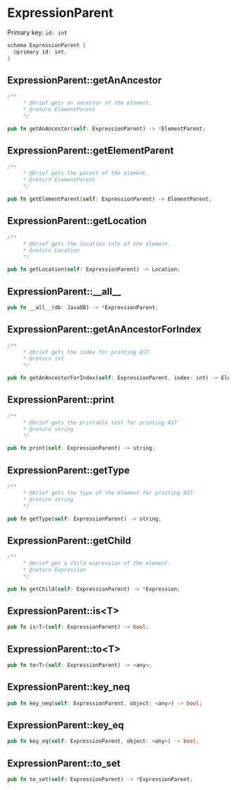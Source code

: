 # ExpressionParent

Primary key: `id: int`

```rust
schema ExpressionParent {
  @primary id: int,
}
```
## ExpressionParent::getAnAncestor

```rust
/**
     * @brief gets an ancestor of the element.
     * @return ElementParent 
     */
```
```rust
pub fn getAnAncestor(self: ExpressionParent) -> *ElementParent;
```
## ExpressionParent::getElementParent

```rust
/**
     * @brief gets the parent of the element.
     * @return ElementParent 
     */
```
```rust
pub fn getElementParent(self: ExpressionParent) -> ElementParent;
```
## ExpressionParent::getLocation

```rust
/**
     * @brief gets the location info of the element.
     * @return Location 
     */
```
```rust
pub fn getLocation(self: ExpressionParent) -> Location;
```
## ExpressionParent::\_\_all\_\_

```rust
pub fn __all__(db: JavaDB) -> *ExpressionParent;
```
## ExpressionParent::getAnAncestorForIndex

```rust
/**
     * @brief gets the index for printing AST.
     * @return int 
     */
```
```rust
pub fn getAnAncestorForIndex(self: ExpressionParent, index: int) -> ElementParent;
```
## ExpressionParent::print

```rust
/**
     * @brief gets the printable text for printing AST
     * @return string 
     */
```
```rust
pub fn print(self: ExpressionParent) -> string;
```
## ExpressionParent::getType

```rust
/**
     * @brief gets the type of the element for printing AST.
     * @return string 
     */
```
```rust
pub fn getType(self: ExpressionParent) -> string;
```
## ExpressionParent::getChild

```rust
/**
     * @brief get a child expression of the element. 
     * @return Expression 
     */
```
```rust
pub fn getChild(self: ExpressionParent) -> *Expression;
```
## ExpressionParent::is\<T\>

```rust
pub fn is<T>(self: ExpressionParent) -> bool;
```
## ExpressionParent::to\<T\>

```rust
pub fn to<T>(self: ExpressionParent) -> <any>;
```
## ExpressionParent::key\_neq

```rust
pub fn key_neq(self: ExpressionParent, object: <any>) -> bool;
```
## ExpressionParent::key\_eq

```rust
pub fn key_eq(self: ExpressionParent, object: <any>) -> bool;
```
## ExpressionParent::to\_set

```rust
pub fn to_set(self: ExpressionParent) -> *ExpressionParent;
```

